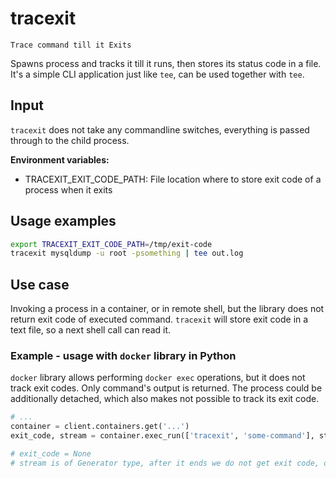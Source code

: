 tracexit
========

`Trace command till it Exits`

Spawns process and tracks it till it runs, then stores its status code in a file.
It's a simple CLI application just like `tee`, can be used together with `tee`.

## Input

`tracexit` does not take any commandline switches, everything is passed through to the child process.

**Environment variables:**
- TRACEXIT_EXIT_CODE_PATH: File location where to store exit code of a process when it exits

## Usage examples

```bash
export TRACEXIT_EXIT_CODE_PATH=/tmp/exit-code
tracexit mysqldump -u root -psomething | tee out.log
```

## Use case

Invoking a process in a container, or in remote shell, but the library does not return exit code of executed command.
`tracexit` will store exit code in a text file, so a next shell call can read it.

### Example - usage with `docker` library in Python

`docker` library allows performing `docker exec` operations, but it does not track exit codes.
Only command's output is returned. The process could be additionally detached, which also makes not possible to track
its exit code.

```python
# ...
container = client.containers.get('...')
exit_code, stream = container.exec_run(['tracexit', 'some-command'], stream=True)

# exit_code = None
# stream is of Generator type, after it ends we do not get exit code, only we know when output ends
```
